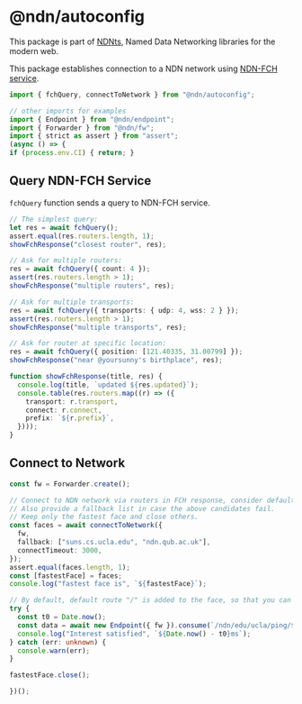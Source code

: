 # @ndn/autoconfig

This package is part of [NDNts](https://yoursunny.com/p/NDNts/), Named Data Networking libraries for the modern web.

This package establishes connection to a NDN network using [NDN-FCH service](https://github.com/11th-ndn-hackathon/ndn-fch).

```ts
import { fchQuery, connectToNetwork } from "@ndn/autoconfig";

// other imports for examples
import { Endpoint } from "@ndn/endpoint";
import { Forwarder } from "@ndn/fw";
import { strict as assert } from "assert";
(async () => {
if (process.env.CI) { return; }
```

## Query NDN-FCH Service

`fchQuery` function sends a query to NDN-FCH service.

```ts
// The simplest query:
let res = await fchQuery();
assert.equal(res.routers.length, 1);
showFchResponse("closest router", res);

// Ask for multiple routers:
res = await fchQuery({ count: 4 });
assert(res.routers.length > 1);
showFchResponse("multiple routers", res);

// Ask for multiple transports:
res = await fchQuery({ transports: { udp: 4, wss: 2 } });
assert(res.routers.length > 1);
showFchResponse("multiple transports", res);

// Ask for router at specific location:
res = await fchQuery({ position: [121.40335, 31.00799] });
showFchResponse("near @yoursunny's birthplace", res);

function showFchResponse(title, res) {
  console.log(title, `updated ${res.updated}`);
  console.table(res.routers.map((r) => ({
    transport: r.transport,
    connect: r.connect,
    prefix: `${r.prefix}`,
  })));
}
```

## Connect to Network

```ts
const fw = Forwarder.create();

// Connect to NDN network via routers in FCH response, consider default IPv4 gateway as a candidate.
// Also provide a fallback list in case the above candidates fail.
// Keep only the fastest face and close others.
const faces = await connectToNetwork({
  fw,
  fallback: ["suns.cs.ucla.edu", "ndn.qub.ac.uk"],
  connectTimeout: 3000,
});
assert.equal(faces.length, 1);
const [fastestFace] = faces;
console.log("fastest face is", `${fastestFace}`);

// By default, default route "/" is added to the face, so that you can send Interests right away.
try {
  const t0 = Date.now();
  const data = await new Endpoint({ fw }).consume(`/ndn/edu/ucla/ping/${Math.floor(Math.random() * 1e9)}`);
  console.log("Interest satisfied", `${Date.now() - t0}ms`);
} catch (err: unknown) {
  console.warn(err);
}

fastestFace.close();
```

```ts
})();
```
